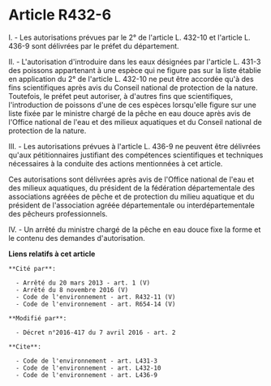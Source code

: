 # Article R432-6

I. - Les autorisations prévues par le 2° de l'article L. 432-10 et l'article L. 436-9 sont délivrées par le préfet du
département.

II. - L'autorisation d'introduire dans les eaux désignées par l'article L. 431-3 des poissons appartenant à une espèce qui ne
figure pas sur la liste établie en application du 2° de l'article L. 432-10 ne peut être accordée qu'à des fins scientifiques
après avis du Conseil national de protection de la nature. Toutefois, le préfet peut autoriser, à d'autres fins que
scientifiques, l'introduction de poissons d'une de ces espèces lorsqu'elle figure sur une liste fixée par le ministre chargé
de la pêche en eau douce après avis de l'Office national de l'eau et des milieux aquatiques et du Conseil national de
protection de la nature.

III. - Les autorisations prévues à l'article L. 436-9 ne peuvent être délivrées qu'aux pétitionnaires justifiant des
compétences scientifiques et techniques nécessaires à la conduite des actions mentionnées à cet article.

Ces autorisations sont délivrées après avis de l'Office national de l'eau et des milieux aquatiques, du président de la
fédération départementale des associations agréées de pêche et de protection du milieu aquatique et du président de
l'association agréée départementale ou interdépartementale des pêcheurs professionnels.

IV. - Un arrêté du ministre chargé de la pêche en eau douce fixe la forme et le contenu des demandes d'autorisation.

**Liens relatifs à cet article**

	**Cité par**:

	  - Arrêté du 20 mars 2013 - art. 1 (V)
	  - Arrêté du 8 novembre 2016 (V)
	  - Code de l'environnement - art. R432-11 (V)
	  - Code de l'environnement - art. R654-14 (V)

	**Modifié par**:

	  - Décret n°2016-417 du 7 avril 2016 - art. 2

	**Cite**:

	  - Code de l'environnement - art. L431-3
	  - Code de l'environnement - art. L432-10
	  - Code de l'environnement - art. L436-9
